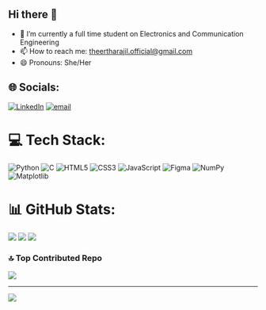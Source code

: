 ## Hi there 👋

- 🌱 I’m currently a full time student on Electronics and Communication Engineering 
- 📫 How to reach me: theertharajil.official@gmail.com
- 😄 Pronouns: She/Her

## 🌐 Socials:
[![LinkedIn](https://img.shields.io/badge/LinkedIn-%230077B5.svg?logo=linkedin&logoColor=white)](https://linkedin.com/in/www.linkedin.com/in/Theertha-R-NSS) [![email](https://img.shields.io/badge/Email-D14836?logo=gmail&logoColor=white)](mailto:theertharajil.official@gmail.com) 

# 💻 Tech Stack:
![Python](https://img.shields.io/badge/python-3670A0?style=for-the-badge&logo=python&logoColor=ffdd54) ![C](https://img.shields.io/badge/c-%2300599C.svg?style=for-the-badge&logo=c&logoColor=white) ![HTML5](https://img.shields.io/badge/html5-%23E34F26.svg?style=for-the-badge&logo=html5&logoColor=white) ![CSS3](https://img.shields.io/badge/css3-%231572B6.svg?style=for-the-badge&logo=css3&logoColor=white) ![JavaScript](https://img.shields.io/badge/javascript-%23323330.svg?style=for-the-badge&logo=javascript&logoColor=%23F7DF1E) ![Figma](https://img.shields.io/badge/figma-%23F24E1E.svg?style=for-the-badge&logo=figma&logoColor=white) ![NumPy](https://img.shields.io/badge/numpy-%23013243.svg?style=for-the-badge&logo=numpy&logoColor=white) ![Matplotlib](https://img.shields.io/badge/Matplotlib-%23ffffff.svg?style=for-the-badge&logo=Matplotlib&logoColor=white)
# 📊 GitHub Stats:
![](https://github-readme-stats.vercel.app/api?username=Theertha-R&theme=dark&hide_border=false&include_all_commits=false&count_private=false)
![](https://nirzak-streak-stats.vercel.app/?user=Theertha-R&theme=dark&hide_border=false)
![](https://github-readme-stats.vercel.app/api/top-langs/?username=Theertha-R&theme=dark&hide_border=false&include_all_commits=false&count_private=false&layout=compact)

### 🔝 Top Contributed Repo
![](https://github-contributor-stats.vercel.app/api?username=Theertha-R&limit=5&theme=dark&combine_all_yearly_contributions=true)

---
[![](https://visitcount.itsvg.in/api?id=Theertha-R&icon=0&color=13)](https://visitcount.itsvg.in)

<!-- Proudly created with GPRM ( https://gprm.itsvg.in ) -->
